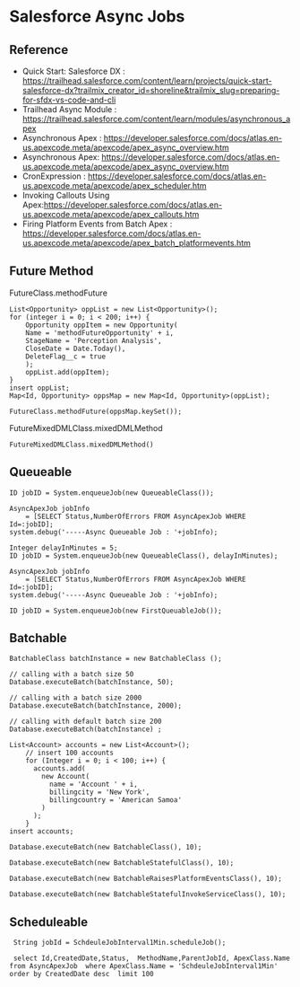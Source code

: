 # Salesforce Async Jobs

## Reference

- Quick Start: Salesforce DX : https://trailhead.salesforce.com/content/learn/projects/quick-start-salesforce-dx?trailmix_creator_id=shoreline&trailmix_slug=preparing-for-sfdx-vs-code-and-cli
- Trailhead Async Module : https://trailhead.salesforce.com/content/learn/modules/asynchronous_apex
- Asynchronous Apex : https://developer.salesforce.com/docs/atlas.en-us.apexcode.meta/apexcode/apex_async_overview.htm
- Asynchronous Apex: https://developer.salesforce.com/docs/atlas.en-us.apexcode.meta/apexcode/apex_async_overview.htm
- CronExpression : https://developer.salesforce.com/docs/atlas.en-us.apexcode.meta/apexcode/apex_scheduler.htm
- Invoking Callouts Using Apex:https://developer.salesforce.com/docs/atlas.en-us.apexcode.meta/apexcode/apex_callouts.htm
- Firing Platform Events from Batch Apex : https://developer.salesforce.com/docs/atlas.en-us.apexcode.meta/apexcode/apex_batch_platformevents.htm

## Future Method

FutureClass.methodFuture

```
List<Opportunity> oppList = new List<Opportunity>();
for (integer i = 0; i < 200; i++) {
    Opportunity oppItem = new Opportunity(
    Name = 'methodFutureOpportunity' + i,
    StageName = 'Perception Analysis',
    CloseDate = Date.Today(),
    DeleteFlag__c = true
    );
    oppList.add(oppItem);
}
insert oppList;
Map<Id, Opportunity> oppsMap = new Map<Id, Opportunity>(oppList);

FutureClass.methodFuture(oppsMap.keySet());
```

FutureMixedDMLClass.mixedDMLMethod

```
FutureMixedDMLClass.mixedDMLMethod()
```

## Queueable

```
ID jobID = System.enqueueJob(new QueueableClass());

AsyncApexJob jobInfo
    = [SELECT Status,NumberOfErrors FROM AsyncApexJob WHERE Id=:jobID];
system.debug('-----Async Queueable Job : '+jobInfo);
```

```
Integer delayInMinutes = 5;
ID jobID = System.enqueueJob(new QueueableClass(), delayInMinutes);

AsyncApexJob jobInfo
    = [SELECT Status,NumberOfErrors FROM AsyncApexJob WHERE Id=:jobID];
system.debug('-----Async Queueable Job : '+jobInfo);
```

```
ID jobID = System.enqueueJob(new FirstQueuableJob());
```

## Batchable

```
BatchableClass batchInstance = new BatchableClass ();

// calling with a batch size 50
Database.executeBatch(batchInstance, 50);

// calling with a batch size 2000
Database.executeBatch(batchInstance, 2000);

// calling with default batch size 200
Database.executeBatch(batchInstance) ;
```

```
List<Account> accounts = new List<Account>();
    // insert 100 accounts
    for (Integer i = 0; i < 100; i++) {
      accounts.add(
        new Account(
          name = 'Account ' + i,
          billingcity = 'New York',
          billingcountry = 'American Samoa'
        )
      );
    }
insert accounts;

Database.executeBatch(new BatchableClass(), 10);

Database.executeBatch(new BatchableStatefulClass(), 10);

Database.executeBatch(new BatchableRaisesPlatformEventsClass(), 10);

Database.executeBatch(new BatchableStatefulInvokeServiceClass(), 10);

```

## Scheduleable

```
 String jobId = SchdeuleJobInterval1Min.scheduleJob();

 select Id,CreatedDate,Status,  MethodName,ParentJobId, ApexClass.Name from AsyncApexJob  where ApexClass.Name = 'SchdeuleJobInterval1Min' order by CreatedDate desc  limit 100

```
